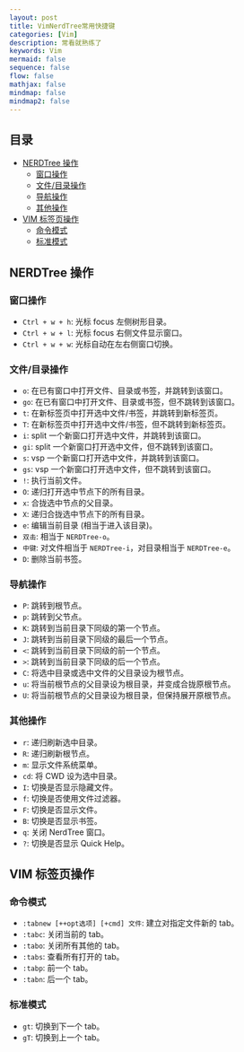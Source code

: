 ```yaml
---
layout: post
title: VimNerdTree常用快捷键
categories: [Vim]
description: 常看就熟练了
keywords: Vim
mermaid: false
sequence: false
flow: false 
mathjax: false
mindmap: false
mindmap2: false
---
```

## 目录

- [NERDTree 操作](#nerdtree-操作)
  - [窗口操作](#窗口操作)
  - [文件/目录操作](#文件目录操作)
  - [导航操作](#导航操作)
  - [其他操作](#其他操作)
- [VIM 标签页操作](#vim-标签页操作)
  - [命令模式](#命令模式)
  - [标准模式](#标准模式)

## NERDTree 操作

### 窗口操作

* `Ctrl + w + h`: 光标 focus 左侧树形目录。
* `Ctrl + w + l`: 光标 focus 右侧文件显示窗口。
* `Ctrl + w + w`: 光标自动在左右侧窗口切换。

### 文件/目录操作

* `o`: 在已有窗口中打开文件、目录或书签，并跳转到该窗口。
* `go`: 在已有窗口中打开文件、目录或书签，但不跳转到该窗口。
* `t`: 在新标签页中打开选中文件/书签，并跳转到新标签页。
* `T`: 在新标签页中打开选中文件/书签，但不跳转到新标签页。
* `i`: split 一个新窗口打开选中文件，并跳转到该窗口。
* `gi`: split 一个新窗口打开选中文件，但不跳转到该窗口。
* `s`: vsp 一个新窗口打开选中文件，并跳转到该窗口。
* `gs`: vsp 一个新窗口打开选中文件，但不跳转到该窗口。
* `!`: 执行当前文件。
* `O`: 递归打开选中节点下的所有目录。
* `x`: 合拢选中节点的父目录。
* `X`: 递归合拢选中节点下的所有目录。
* `e`: 编辑当前目录 (相当于进入该目录)。
* `双击`: 相当于 `NERDTree-o`。
* `中键`: 对文件相当于 `NERDTree-i`，对目录相当于 `NERDTree-e`。
* `D`: 删除当前书签。

### 导航操作

* `P`: 跳转到根节点。
* `p`: 跳转到父节点。
* `K`: 跳转到当前目录下同级的第一个节点。
* `J`: 跳转到当前目录下同级的最后一个节点。
* `<`: 跳转到当前目录下同级的前一个节点。
* `>`: 跳转到当前目录下同级的后一个节点。
* `C`: 将选中目录或选中文件的父目录设为根节点。
* `u`: 将当前根节点的父目录设为根目录，并变成合拢原根节点。
* `U`: 将当前根节点的父目录设为根目录，但保持展开原根节点。

### 其他操作

* `r`: 递归刷新选中目录。
* `R`: 递归刷新根节点。
* `m`: 显示文件系统菜单。
* `cd`: 将 CWD 设为选中目录。
* `I`: 切换是否显示隐藏文件。
* `f`: 切换是否使用文件过滤器。
* `F`: 切换是否显示文件。
* `B`: 切换是否显示书签。
* `q`: 关闭 NerdTree 窗口。
* `?`: 切换是否显示 Quick Help。

## VIM 标签页操作

### 命令模式

* `:tabnew [++opt选项] [+cmd] 文件`: 建立对指定文件新的 tab。
* `:tabc`: 关闭当前的 tab。
* `:tabo`: 关闭所有其他的 tab。
* `:tabs`: 查看所有打开的 tab。
* `:tabp`: 前一个 tab。
* `:tabn`: 后一个 tab。

### 标准模式

* `gt`: 切换到下一个 tab。
* `gT`: 切换到上一个 tab。 
